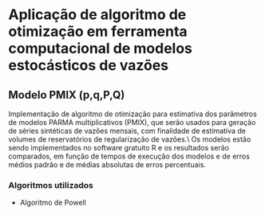 # Aplicação de algoritmo de otimização em ferramenta computacional de modelos estocásticos de vazões
## Modelo PMIX (p,q,P,Q)

Implementação de algoritmo de otimização para estimativa dos parâmetros de modelos PARMA multiplicativos (PMIX), que serão usados 
para geração de séries sintéticas de vazões mensais, com finalidade de estimativa de volumes de reservatórios de regularização de vazões.\\
Os modelos estão sendo implementados no software gratuito R e os resultados serão comparados, em função de tempos de execução dos modelos 
e de erros médios padrão e de médias absolutas de erros percentuais.

### Algoritmos utilizados
* Algoritmo de Powell
